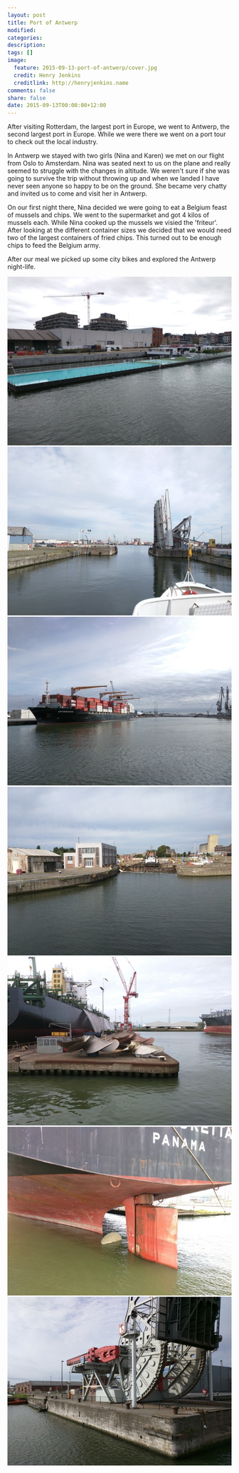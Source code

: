 ```yaml
---
layout: post
title: Port of Antwerp
modified:
categories:
description:
tags: []
image:
  feature: 2015-09-13-port-of-antwerp/cover.jpg
  credit: Henry Jenkins
  creditlink: http://henryjenkins.name
comments: false
share: false
date: 2015-09-13T00:00:00+12:00
---
```


After visiting Rotterdam, the largest port in Europe, we went to Antwerp, the
second largest port in Europe. While we were there we went on a port tour to
check out the local industry.

In Antwerp we stayed with two girls (Nina and Karen) we met on our flight from
Oslo to Amsterdam.  Nina was seated next to us on the plane and really seemed
to struggle with the changes in altitude. We weren't sure if she was going to
survive the trip without throwing up and when we landed I have never seen
anyone so happy to be on the ground. She became very chatty and invited us to
come and visit her in Antwerp.

On our first night there, Nina decided we were going to eat a Belgium feast of
mussels and chips.  We went to the supermarket and got 4 kilos of mussels each.
While Nina cooked up the mussels we visied the 'friteur'. After looking at the
different container sizes we decided that we would need two of the largest
containers of fried chips. This turned out to be enough chips to feed the
Belgium army.

After our meal we picked up some city bikes and explored the Antwerp
night-life.

<img src="/images/2015-09-13-port-of-antwerp/IMG_20150913_115853_640px.jpg">

<img src="/images/2015-09-13-port-of-antwerp/IMG_20150913_104216_640px.jpg">

<img src="/images/2015-09-13-port-of-antwerp/IMG_20150913_105023_640px.jpg">

<img src="/images/2015-09-13-port-of-antwerp/IMG_20150913_104106_640px.jpg">

<img src="/images/2015-09-13-port-of-antwerp/IMG_20150913_112331_640px.jpg">

<img src="/images/2015-09-13-port-of-antwerp/IMG_20150913_112255_640px.jpg">

<img src="/images/2015-09-13-port-of-antwerp/IMG_20150913_105307_640px.jpg">
